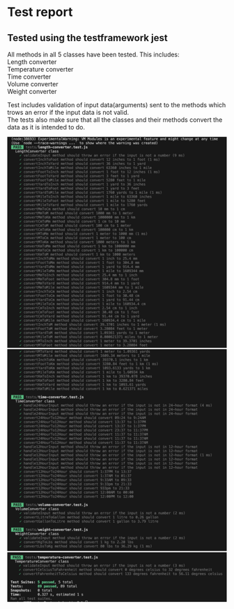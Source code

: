 # Test report
## Tested using the testframework jest
All methods in all 5 classes have been tested.
This includes:  
Length converter  
Temperature converter  
Time converter  
Volume converter  
Weight converter  

Test includes validation of input data(arguments) sent to the methods which trows an error if the input data is not valid.  
The tests also make sure that all the classes and their methods convert the data as it is intended to do.

![test report part 1](images/test-part1.png "image of test report 1")
![test report part 2](images/test-part2.png "image of test report 2")
![test report part 3](images/test-part3.png "image of test report 3")